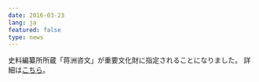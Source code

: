 ```yaml
---
date: 2016-03-23
lang: ja
featured: false
type: news
---
```

史料編纂所所蔵「蒋洲咨文」が重要文化財に指定されることになりました。
詳細は<a href="http://www.u-tokyo.ac.jp/ja/news/topics/topics_z0206_00006.html" target="_blank">こちら</a>。
